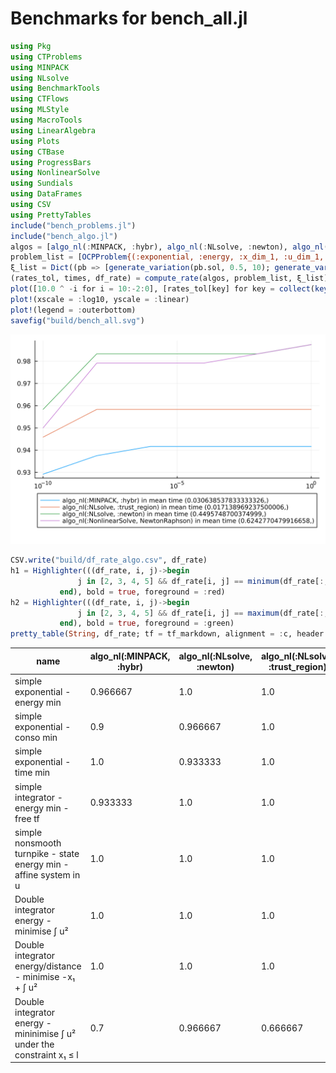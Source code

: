 # Benchmarks for bench_all.jl

```julia
using Pkg
using CTProblems
using MINPACK
using NLsolve
using BenchmarkTools
using CTFlows
using MLStyle
using MacroTools
using LinearAlgebra
using Plots
using CTBase
using ProgressBars
using NonlinearSolve
using Sundials
using DataFrames
using CSV
using PrettyTables
include("bench_problems.jl")
include("bench_algo.jl")
algos = [algo_nl(:MINPACK, :hybr), algo_nl(:NLsolve, :newton), algo_nl(:NLsolve, :trust_region), algo_nl(:NonlinearSolve, NewtonRaphson())]
problem_list = [OCPProblem{(:exponential, :energy, :x_dim_1, :u_dim_1, :lagrange)}(); OCPProblem{(:exponential, :consumption, :x_dim_1, :u_dim_1, :lagrange, :non_diff_wrt_u)}(); OCPProblem{(:exponential, :time, :x_dim_1, :u_dim_1, :lagrange)}(); OCPProblem{(:integrator, :energy, :free_final_time, :x_dim_1, :u_dim_1, :lagrange)}(); OCPProblem{(:turnpike, :integrator, :state_energy, :x_dim_1, :u_dim_1, :lagrange, :u_cons, :singular_arc)}(); OCPProblem{(:integrator, :energy, :x_dim_2, :u_dim_1, :lagrange, :noconstraints)}(); OCPProblem{(:integrator, :energy, :distance, :x_dim_2, :u_dim_1, :bolza)}(); OCPProblem{(:integrator, :energy, :x_dim_2, :u_dim_1, :lagrange, :x_cons, :order_2)}()]
ξ_list = Dict((pb => [generate_variation(pb.sol, 0.5, 10); generate_variation(pb.sol, 2, 10); generate_variation(pb.sol, 10, 10)] for pb = problem_list))
(rates_tol, times, df_rate) = compute_rate(algos, problem_list, ξ_list)
plot([10.0 ^ -i for i = 10:-2:0], [rates_tol[key] for key = collect(keys(rates_tol))], label = reshape([shorten_label(string(key)) * " in mean time " * string(times[key]) for key = collect(keys(rates_tol))], 1, size(algos, 1)))
plot!(xscale = :log10, yscale = :linear)
plot!(legend = :outerbottom)
savefig("build/bench_all.svg")
```
 ![fig](bench_all.svg) 
 ```julia 
CSV.write("build/df_rate_algo.csv", df_rate)
h1 = Highlighter(((df_rate, i, j)->begin
                j in [2, 3, 4, 5] && df_rate[i, j] == minimum(df_rate[:, j])
            end), bold = true, foreground = :red)
h2 = Highlighter(((df_rate, i, j)->begin
                j in [2, 3, 4, 5] && df_rate[i, j] == maximum(df_rate[:, j])
            end), bold = true, foreground = :green)
pretty_table(String, df_rate; tf = tf_markdown, alignment = :c, header = ["name"; [shorten_label(string(algo)) for algo = algos]], highlighters = (h1, h2))
```

|                                  name                                  | algo_nl(:MINPACK, :hybr) | algo_nl(:NLsolve, :newton) | algo_nl(:NLsolve, :trust_region) | algo_nl(:NonlinearSolve, NewtonRaphson) |
|------------------------------------------------------------------------|--------------------------|----------------------------|----------------------------------|-----------------------------------------|
|                    simple exponential - energy min                     |         0.966667         |            1.0             |               1.0                |                   1.0                   |
|                     simple exponential - conso min                     |           0.9            |          0.966667          |               1.0                |                0.966667                 |
|                     simple exponential - time min                      |           1.0            |          0.933333          |               1.0                |                0.933333                 |
|                simple integrator - energy min - free tf                |         0.933333         |            1.0             |               1.0                |                   1.0                   |
|   simple nonsmooth turnpike - state energy min - affine system in u    |           1.0            |            1.0             |               1.0                |                   1.0                   |
|                Double integrator energy - minimise ∫ u²                |           1.0            |            1.0             |               1.0                |                   1.0                   |
|        Double integrator energy/distance - minimise -x₁ + ∫ u²         |           1.0            |            1.0             |               1.0                |                   1.0                   |
| Double integrator energy - mininimise ∫ u² under the constraint x₁ ≤ l |           0.7            |          0.966667          |             0.666667             |                0.933333                 |


